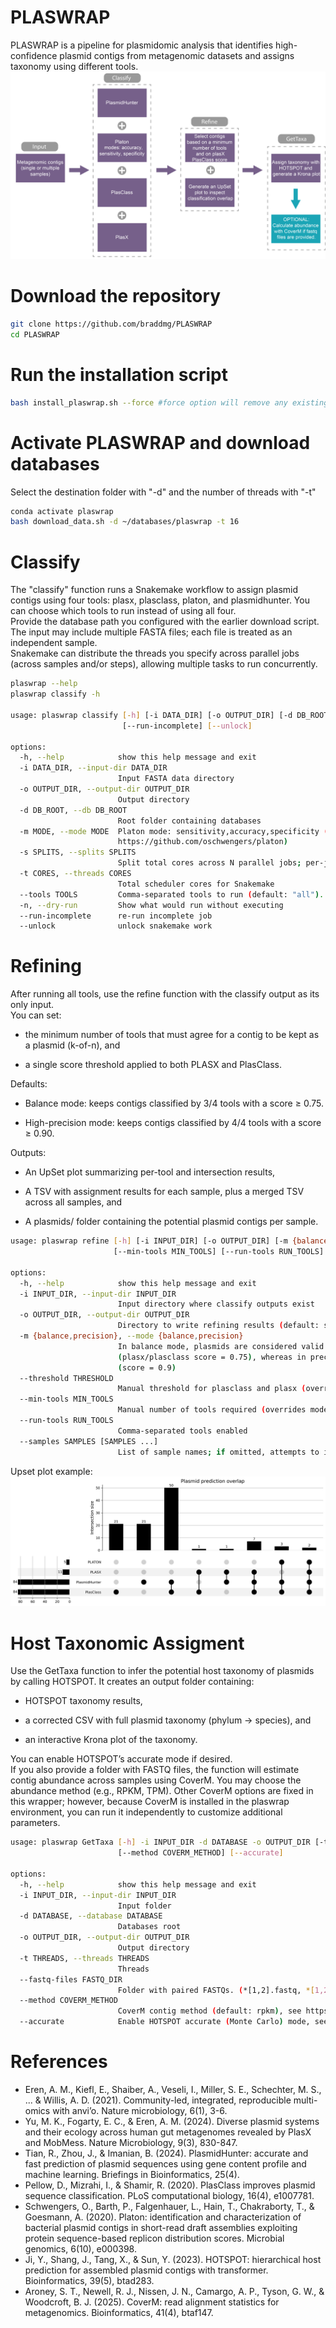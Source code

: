 # PLASWRAP
PLASWRAP is a pipeline for plasmidomic analysis that identifies high-confidence plasmid contigs from metagenomic datasets and assigns taxonomy using different tools.
![PLASWRAP flow](https://raw.githubusercontent.com/braddmg/images/main/plaswrap_flow.png)

# Download the repository
```bash
git clone https://github.com/braddmg/PLASWRAP
cd PLASWRAP
```
# Run the installation script

```bash
bash install_plaswrap.sh --force #force option will remove any existing environments named anvio-8, plasx, platon, plasclass, and hotspot, and create new ones
```
# Activate PLASWRAP and download databases
Select the destination folder with "-d" and the number of threads with "-t"
```bash
conda activate plaswrap
bash download_data.sh -d ~/databases/plaswrap -t 16
```
# Classify 
The "classify" function runs a Snakemake workflow to assign plasmid contigs using four tools: plasx, plasclass, platon, and plasmidhunter. You can choose which tools to run instead of using all four. <br/> Provide the database path you configured with the earlier download script. The input may include multiple FASTA files; each file is treated as an independent sample. <br/>
Snakemake can distribute the threads you specify across parallel jobs (across samples and/or steps), allowing multiple tasks to run concurrently.
```bash
plaswrap --help
plaswrap classify -h

usage: plaswrap classify [-h] [-i DATA_DIR] [-o OUTPUT_DIR] [-d DB_ROOT] [-m MODE] [-s SPLITS] [-t CORES] [--tools TOOLS] [-n]
                         [--run-incomplete] [--unlock]

options:
  -h, --help            show this help message and exit
  -i DATA_DIR, --input-dir DATA_DIR
                        Input FASTA data directory
  -o OUTPUT_DIR, --output-dir OUTPUT_DIR
                        Output directory
  -d DB_ROOT, --db DB_ROOT
                        Root folder containing databases
  -m MODE, --mode MODE  Platon mode: sensitivity,accuracy,specificity (default: accuracy, see
                        https://github.com/oschwengers/platon)
  -s SPLITS, --splits SPLITS
                        Split total cores across N parallel jobs; per-job threads= cores/splits
  -t CORES, --threads CORES
                        Total scheduler cores for Snakemake
  --tools TOOLS         Comma-separated tools to run (default: "all"). Options: plasx, platon, plasmidhunter, plasclass
  -n, --dry-run         Show what would run without executing
  --run-incomplete      re-run incomplete job
  --unlock              unlock snakemake work

```

# Refining

After running all tools, use the refine function with the classify output as its only input.<br/>
You can set:<br/>

- the minimum number of tools that must agree for a contig to be kept as a plasmid (k-of-n), and<br/>

- a single score threshold applied to both PLASX and PlasClass.<br/>

Defaults:<br/>

- Balance mode: keeps contigs classified by 3/4 tools with a score ≥ 0.75.<br/>

- High-precision mode: keeps contigs classified by 4/4 tools with a score ≥ 0.90.<br/>

Outputs:<br/>

- An UpSet plot summarizing per-tool and intersection results,<br/>

- A TSV with assignment results for each sample, plus a merged TSV across all samples, and<br/>

- A plasmids/ folder containing the potential plasmid contigs per sample.<br/>

```bash
usage: plaswrap refine [-h] [-i INPUT_DIR] [-o OUTPUT_DIR] [-m {balance,precision}] [--threshold THRESHOLD]
                       [--min-tools MIN_TOOLS] [--run-tools RUN_TOOLS] [--samples SAMPLES [SAMPLES ...]]

options:
  -h, --help            show this help message and exit
  -i INPUT_DIR, --input-dir INPUT_DIR
                        Input directory where classify outputs exist
  -o OUTPUT_DIR, --output-dir OUTPUT_DIR
                        Directory to write refining results (default: same as --input-dir)
  -m {balance,precision}, --mode {balance,precision}
                        In balance mode, plasmids are considered valid if identified by at least 3 out of 4 tools
                        (plasx/plasclass score = 0.75), whereas in precision mode, plasmids must be identified by all 4 tools
                        (score = 0.9)
  --threshold THRESHOLD
                        Manual threshold for plasclass and plasx (overrides mode selection)
  --min-tools MIN_TOOLS
                        Manual number of tools required (overrides mode selection)
  --run-tools RUN_TOOLS
                        Comma-separated tools enabled
  --samples SAMPLES [SAMPLES ...]
                        List of sample names; if omitted, attempts to infer from <outdir>/anvio/*.fa
```
Upset plot example:
![Upset plot](https://raw.githubusercontent.com/braddmg/images/main/venn_plasmids_upset.png)
# Host Taxonomic Assigment
Use the GetTaxa function to infer the potential host taxonomy of plasmids by calling HOTSPOT. It creates an output folder containing:<br/>

- HOTSPOT taxonomy results, <br/>

- a corrected CSV with full plasmid taxonomy (phylum → species), and <br/>

- an interactive Krona plot of the taxonomy. <br/>

You can enable HOTSPOT’s accurate mode if desired. <br/>
If you also provide a folder with FASTQ files, the function will estimate contig abundance across samples using CoverM. You may choose the abundance method (e.g., RPKM, TPM). Other CoverM options are fixed in this wrapper; however, because CoverM is installed in the plaswrap environment, you can run it independently to customize additional parameters.

```bash
usage: plaswrap GetTaxa [-h] -i INPUT_DIR -d DATABASE -o OUTPUT_DIR [-t THREADS] [--fastq-files FASTQ_DIR]
                        [--method COVERM_METHOD] [--accurate]

options:
  -h, --help            show this help message and exit
  -i INPUT_DIR, --input-dir INPUT_DIR
                        Input folder
  -d DATABASE, --database DATABASE
                        Databases root
  -o OUTPUT_DIR, --output-dir OUTPUT_DIR
                        Output directory
  -t THREADS, --threads THREADS
                        Threads
  --fastq-files FASTQ_DIR
                        Folder with paired FASTQs. (*[1,2].fastq, *[1,2].fastq.gz, *[1,2].fq or *[1,2].fq.gz
  --method COVERM_METHOD
                        CoverM contig method (default: rpkm), see https://wwood.github.io/CoverM/coverm-contig.html
  --accurate            Enable HOTSPOT accurate (Monte Carlo) mode, see https://github.com/Orin-beep/HOTSPOT

```
# References
- Eren, A. M., Kiefl, E., Shaiber, A., Veseli, I., Miller, S. E., Schechter, M. S., ... & Willis, A. D. (2021). Community-led, integrated, reproducible multi-omics with anvi’o. Nature microbiology, 6(1), 3-6.<br/>
- Yu, M. K., Fogarty, E. C., & Eren, A. M. (2024). Diverse plasmid systems and their ecology across human gut metagenomes revealed by PlasX and MobMess. Nature Microbiology, 9(3), 830-847.<br/>
- Tian, R., Zhou, J., & Imanian, B. (2024). PlasmidHunter: accurate and fast prediction of plasmid sequences using gene content profile and machine learning. Briefings in Bioinformatics, 25(4).<br/>
- Pellow, D., Mizrahi, I., & Shamir, R. (2020). PlasClass improves plasmid sequence classification. PLoS computational biology, 16(4), e1007781.<br/>
- Schwengers, O., Barth, P., Falgenhauer, L., Hain, T., Chakraborty, T., & Goesmann, A. (2020). Platon: identification and characterization of bacterial plasmid contigs in short-read draft assemblies exploiting protein sequence-based replicon distribution scores. Microbial genomics, 6(10), e000398.<br/>
- Ji, Y., Shang, J., Tang, X., & Sun, Y. (2023). HOTSPOT: hierarchical host prediction for assembled plasmid contigs with transformer. Bioinformatics, 39(5), btad283.<br/>
- Aroney, S. T., Newell, R. J., Nissen, J. N., Camargo, A. P., Tyson, G. W., & Woodcroft, B. J. (2025). CoverM: read alignment statistics for metagenomics. Bioinformatics, 41(4), btaf147.<br/>
